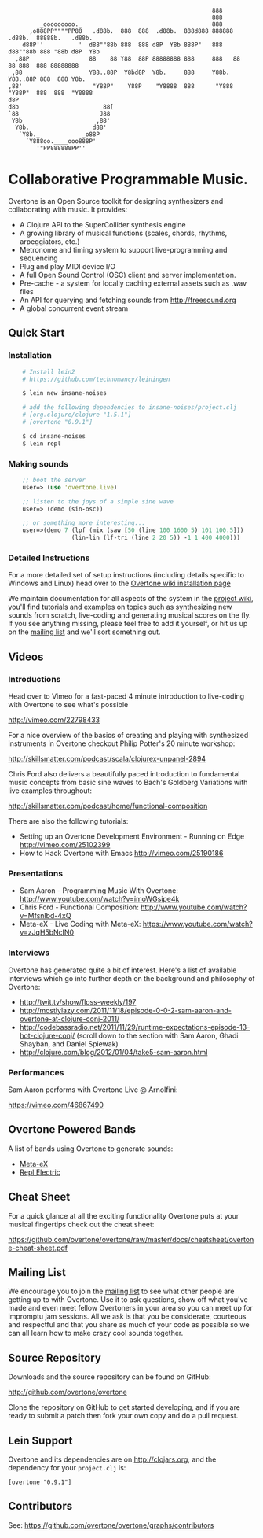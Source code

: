                                                               888
                                                              888
             _ooooooooo._                                     888
          ,o888PP""""PP88   .d88b.  888  888  .d88b.  888d888 888888 .d88b.  88888b.   .d88b.
        d88P''          '  d88""88b 888  888 d8P  Y8b 888P"   888   d88""88b 888 "88b d8P  Y8b
      ,88P                 88    88 Y88  88P 88888888 888     888   88    88 888  888 88888888
     ,88                   Y88..88P  Y8bd8P  Y8b.     888     Y88b. Y88..88P 888  888 Y8b.
    ,88'                    "Y88P"    Y88P    "Y8888  888      "Y888 "Y88P"  888  888  "Y8888
    d8P
    d8b                        88[
    `88                       J88
     Y8b                     ,88'
      Y8b.                  d88'
       `Y8b._            _o88P
         `Y888oo.____ooo888P'
            '"PP888888PP''



# Collaborative Programmable Music.

Overtone is an Open Source toolkit for designing synthesizers and
collaborating with music.  It provides:

* A Clojure API to the SuperCollider synthesis engine
* A growing library of musical functions (scales, chords, rhythms,
  arpeggiators, etc.)
* Metronome and timing system to support live-programming and sequencing
* Plug and play MIDI device I/O
* A full Open Sound Control (OSC) client and server implementation.
* Pre-cache - a system for locally caching external assets such as .wav
  files
* An API for querying and fetching sounds from http://freesound.org
* A global concurrent event stream

## Quick Start

### Installation

```sh
    # Install lein2
    # https://github.com/technomancy/leiningen

    $ lein new insane-noises

    # add the following dependencies to insane-noises/project.clj
    # [org.clojure/clojure "1.5.1"]
    # [overtone "0.9.1"]

    $ cd insane-noises
    $ lein repl
```

### Making sounds


```clj
    ;; boot the server
    user=> (use 'overtone.live)

    ;; listen to the joys of a simple sine wave
    user=> (demo (sin-osc))

    ;; or something more interesting...
    user=>(demo 7 (lpf (mix (saw [50 (line 100 1600 5) 101 100.5]))
                  (lin-lin (lf-tri (line 2 20 5)) -1 1 400 4000)))
```

### Detailed Instructions

For a more detailed set of setup instructions (including details
specific to Windows and Linux) head over to the
[Overtone wiki installation page](https://github.com/overtone/overtone/wiki/Installing-Overtone)

We maintain documentation for all aspects of the system in the
[project wiki](https://github.com/overtone/overtone/wiki/Home), you'll
find tutorials and examples on topics such as synthesizing new sounds
from scratch, live-coding and generating musical scores on the fly. If
you see anything missing, please feel free to add it yourself, or hit us
up on the [mailing list](http://groups.google.com/group/overtone) and
we'll sort something out.

##  Videos

### Introductions

Head over to Vimeo for a fast-paced 4 minute introduction to live-coding
with Overtone to see what's possible

  http://vimeo.com/22798433

For a nice overview of the basics of creating and playing with
synthesized instruments in Overtone checkout Philip Potter's 20 minute
workshop:

  http://skillsmatter.com/podcast/scala/clojurex-unpanel-2894

Chris Ford also delivers a beautifully paced introduction to fundamental music
concepts from basic sine waves to Bach's Goldberg Variations with live examples throughout:

  http://skillsmatter.com/podcast/home/functional-composition

There are also the following tutorials:

* Setting up an Overtone Development Environment - Running on Edge
  http://vimeo.com/25102399
* How to Hack Overtone with Emacs http://vimeo.com/25190186

### Presentations

* Sam Aaron - Programming Music With Overtone: http://www.youtube.com/watch?v=imoWGsipe4k
* Chris Ford - Functional Composition: http://www.youtube.com/watch?v=Mfsnlbd-4xQ
* Meta-eX - Live Coding with Meta-eX: https://www.youtube.com/watch?v=zJqH5bNcIN0

### Interviews

Overtone has generated quite a bit of interest. Here's a list of
available interviews which go into further depth on the background and
philosophy of Overtone:

* http://twit.tv/show/floss-weekly/197
* http://mostlylazy.com/2011/11/18/episode-0-0-2-sam-aaron-and-overtone-at-clojure-conj-2011/
* http://codebassradio.net/2011/11/29/runtime-expectations-episode-13-hot-clojure-conj/
  (scroll down to the section with Sam Aaron, Ghadi Shayban, and Daniel Spiewak)
* http://clojure.com/blog/2012/01/04/take5-sam-aaron.html

### Performances

Sam Aaron performs with Overtone Live @ Arnolfini:

  https://vimeo.com/46867490

## Overtone Powered Bands

A list of bands using Overtone to generate sounds:

* [Meta-eX](http://meta-ex.com)
* [Repl Electric](http://repl-electric.com)


## Cheat Sheet

For a quick glance at all the exciting functionality Overtone puts at
your musical fingertips check out the cheat sheet:

https://github.com/overtone/overtone/raw/master/docs/cheatsheet/overtone-cheat-sheet.pdf


## Mailing List

We encourage you to join the
[mailing list](http://groups.google.com/group/overtone) to see what
other people are getting up to with Overtone. Use it to ask questions,
show off what you've made and even meet fellow Overtoners in your area
so you can meet up for impromptu jam sessions. All we ask is that you be
considerate, courteous and respectful and that you share as much of your
code as possible so we can all learn how to make crazy cool sounds
together.

## Source Repository

Downloads and the source repository can be found on GitHub:

  http://github.com/overtone/overtone

Clone the repository on GitHub to get started developing, and if you are
ready to submit a patch then fork your own copy and do a pull request.

##  Lein Support

Overtone and its dependencies are on http://clojars.org, and the
dependency for your `project.clj` is:

    [overtone "0.9.1"]

## Contributors

See: https://github.com/overtone/overtone/graphs/contributors
